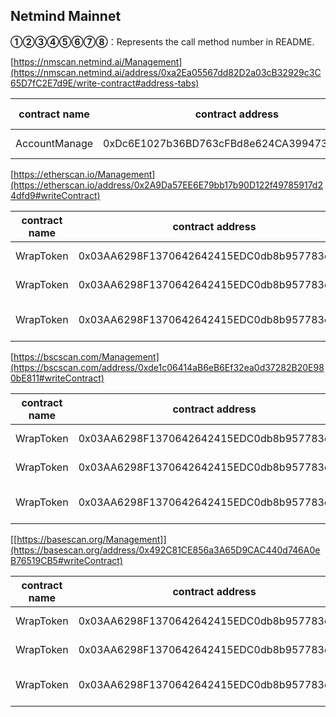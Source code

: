 ## Netmind Mainnet

**①②③④⑤⑥⑦⑧**：Represents the call method number in README.

[https://nmscan.netmind.ai/Management](https://nmscan.netmind.ai/address/0xa2Ea05567dd82D2a03cB32929c3C65D7fC2E7d9E/write-contract#address-tabs)

|contract name|contract address|Proposal ID|Operating Instructions|invoke methods|parameter invocation|
| --- | --- | --- |--- | --- |---|
|       AccountManage   | 0xDc6E1027b36BD763cFBd8e624CA3994737FA4b6c |      |    **⑥**Upgrade Contract  | upgrad|  0x02956a7E11929d184541B0984A4d3662D2E65a69   |

[https://etherscan.io/Management](https://etherscan.io/address/0x2A9Da57EE6E79bb17b90D122f49785917d24dfd9#writeContract)

|contract name|contract address|Proposal ID|Operating Instructions|invoke methods|parameter invocation|
| --- | --- | --- |--- | --- |---|
|      WrapToken    |   0x03AA6298F1370642642415EDC0db8b957783e8D6 |    | **⑥**Upgrade Contract  | upgrad |  0xe5aca4d1e062Bd64d51421E2005570F53b0C70e6  |
|      WrapToken    |   0x03AA6298F1370642642415EDC0db8b957783e8D6 |      | **③** update receiver | updateReceiver |  0x7ba2196a00000000000000000000000058d37fddab1059692e5c40fa562570e49be65528 |
|      WrapToken    |   0x03AA6298F1370642642415EDC0db8b957783e8D6 |    | **③**grant EXECUTE_ROLE role  | grantRole |   0x2f2ff15dcebf517aa4440d1d125e0355aae64401211d0848a23c02cc5d29a14822580ba400000000000000000000000052300928cef2deca77972dc321bd0930aafcc29c   |

[https://bscscan.com/Management](https://bscscan.com/address/0xde1c06414aB6eB6Ef32ea0d37282B20E980bE811#writeContract)

|contract name|contract address|Proposal ID|Operating Instructions|invoke methods|parameter invocation|
| --- | --- | --- |--- | --- |---|
|      WrapToken    |   0x03AA6298F1370642642415EDC0db8b957783e8D6 |     | **⑥**Upgrade Contract  | upgrad |    0x60aed49ADF8247e8BA265A93E922622fb0B5F12E  |
|      WrapToken    |   0x03AA6298F1370642642415EDC0db8b957783e8D6 |      | **③** update receiver | updateReceiver |  0x7ba2196a00000000000000000000000058d37fddab1059692e5c40fa562570e49be65528 |
|      WrapToken    |   0x03AA6298F1370642642415EDC0db8b957783e8D6 |    | **③**grant EXECUTE_ROLE role  | grantRole |    0x2f2ff15dcebf517aa4440d1d125e0355aae64401211d0848a23c02cc5d29a14822580ba400000000000000000000000052300928cef2deca77972dc321bd0930aafcc29c  |

[[https://basescan.org/Management]](https://basescan.org/address/0x492C81CE856a3A65D9CAC440d746A0eB76519CB5#writeContract)

|contract name|contract address|Proposal ID|Operating Instructions|invoke methods|parameter invocation|
| --- | --- | --- |--- | --- |---|
|      WrapToken    |   0x03AA6298F1370642642415EDC0db8b957783e8D6 |     | **⑥**Upgrade Contract  | upgrad |    0xBCFD00f8e751C754A07a2607df4df59b8e8ad7b6  |
|      WrapToken    |   0x03AA6298F1370642642415EDC0db8b957783e8D6 |      | **③** update receiver | updateReceiver |  0x7ba2196a00000000000000000000000058d37fddab1059692e5c40fa562570e49be65528 |
|      WrapToken    |   0x03AA6298F1370642642415EDC0db8b957783e8D6 |    | **③**grant EXECUTE_ROLE role  | grantRole |   0x2f2ff15dcebf517aa4440d1d125e0355aae64401211d0848a23c02cc5d29a14822580ba400000000000000000000000052300928cef2deca77972dc321bd0930aafcc29c   |
